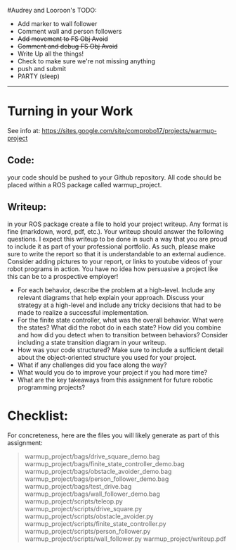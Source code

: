 #Audrey and Looroon's TODO:
- Add marker to wall follower
- Comment wall and person followers
- ~~Add movement to FS Obj Avoid~~
- ~~Comment and debug FS Obj Avoid~~
- Write Up all the things!
- Check to make sure we're not missing anything
- push and submit
- PARTY (sleep)

--- 

# Turning in your Work
See info at: https://sites.google.com/site/comprobo17/projects/warmup-project

## Code: 
your code should be pushed to your Github repository. All code should be placed within a ROS package called warmup_project.

## Writeup: 
in your ROS package create a file to hold your project writeup. Any format is fine (markdown, word, pdf, etc.). Your writeup should answer the following questions.  I expect this writeup to be done in such a way that you are proud to include it as part of your professional portfolio.  As such, please make sure to write the report so that it is understandable to an external audience.  Consider adding pictures to your report, or links to youtube videos of your robot programs in action.  You have no idea how persuasive a project like this can be to a prospective employer!
- For each behavior, describe the problem at a high-level.  Include any relevant diagrams that help explain your approach.  Discuss your strategy at a high-level and include any tricky decisions that had to be made to realize a successful implementation.
- For the finite state controller, what was the overall behavior.  What were the states? What did the robot do in each state? How did you combine and how did you detect when to transition between behaviors?  Consider including a state transition diagram in your writeup.
- How was your code structured?  Make sure to include a sufficient detail about the object-oriented structure you used for your project.
- What if any challenges did you face along the way? 
- What would you do to improve your project if you had more time? 
- What are the key takeaways from this assignment for future robotic programming projects?

# Checklist:
For concreteness, here are the files you will likely generate as part of this assignment:

>warmup_project/bags/drive_square_demo.bag
>warmup_project/bags/finite_state_controller_demo.bag
>warmup_project/bags/obstacle_avoider_demo.bag
>warmup_project/bags/person_follower_demo.bag
>warmup_project/bags/test_drive.bag
>warmup_project/bags/wall_follower_demo.bag
>warmup_project/scripts/teleop.py
>warmup_project/scripts/drive_square.py
>warmup_project/scripts/obstacle_avoider.py
>warmup_project/scripts/finite_state_controller.py
>warmup_project/scripts/person_follower.py
>warmup_project/scripts/wall_follower.py
>warmup_project/writeup.pdf

